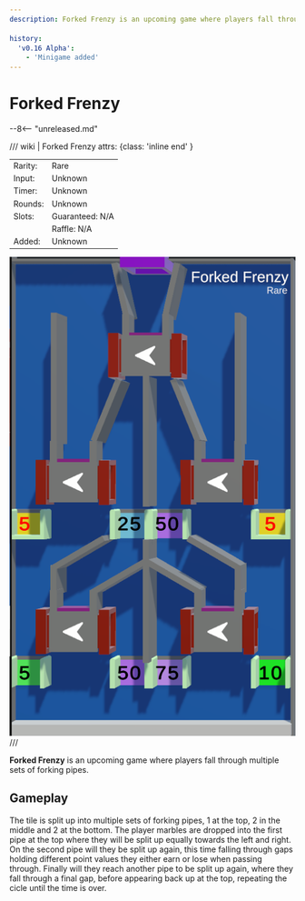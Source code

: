 ```yaml
---
description: Forked Frenzy is an upcoming game where players fall through multiple sets of forking pipes.

history:
  'v0.16 Alpha':
    - 'Minigame added'
---
```


# Forked Frenzy

--8<-- "unreleased.md"

/// wiki | Forked Frenzy
    attrs: {class: 'inline end' }

|         |                 |
|---------|-----------------|
| Rarity: | Rare            |
| Input:  | Unknown         |
| Timer:  | Unknown         |
| Rounds: | Unknown         |
| Slots:  | Guaranteed: N/A |
|         | Raffle: N/A     |
| Added:  | Unknown         |

![bounce-house](../../assets/images/minigames/twitch/forked-frenzy.png)
///

**Forked Frenzy** is an upcoming game where players fall through multiple sets of forking pipes.

## Gameplay

The tile is split up into multiple sets of forking pipes, 1 at the top, 2 in the middle and 2 at the bottom. The player marbles are dropped into the first pipe at the top where they will be split up equally towards the left and right.  
On the second pipe will they be split up again, this time falling through gaps holding different point values they either earn or lose when passing through. Finally will they reach another pipe to be split up again, where they fall through a final gap, before appearing back up at the top, repeating the cicle until the time is over.